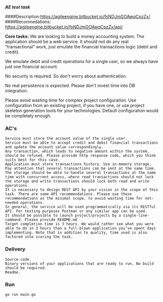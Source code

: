 **_AE test task_**

####Description:https://agileengine.bitbucket.io/fsNDJmGOAwqCpzZx/
####Recomnedations: https://agileengine.bitbucket.io/fsNDJmGOAwqCpzZx/api/

**Core tasks:**
We are looking to build a money accounting system. The application should be a web service. It should not do any real “transactional” work, just emulate the financial transactions logic (debit and credit).

We emulate debit and credit operations for a single user, so we always have just one financial account.

No security is required. So don't worry about authentication.

No real persistence is expected. Please don't invest time into DB integration.

Please avoid wasting time for complex project configuration. Use configuration from an existing project, if you have one, or use project skeleton generation tools for your technologies. Default configuration would be completely enough.

### AC's
    Service must store the account value of the single user.
    Service must be able to accept credit and debit financial transactions and update the account value correspondingly.
    Any transaction, which leads to negative amount within the system, should be refused. Please provide http response code, which you think suits best for this case.
    Application must store transactions history. Use in-memory storage. Pay attention that several transactions can be sent at the same time. The storage should be able to handle several transactions at the same time with concurrent access, where read transactions should not lock the storage and write transactions should lock both read and write operations.
    It is necessary to design REST API by your vision in the scope of this task. There are some API recommendations. Please use these recommendations as the minimal scope, to avoid wasting time for not-needed operations.
    In general, the service will be used programmatically via its RESTful API. For testing purposes Postman or any similar app can be used.
    It should be possible to launch project/projects by a single-line-command. Please provide README.md
    Target completion time is 3 hours. We would rather see what you were able to do in 3 hours than a full-blown application you’ve spent days implementing. Note that in addition to quality, time used is also factored into scoring the task.


### Delivery
    Source code.
    Binary versions of your applications that are ready to run. No build should be required.
    Readme.

### Run
    go run main.go